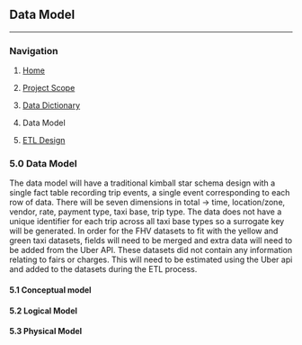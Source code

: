 ## Data Model

-----------------------

### Navigation

1. [Home](../README.md)

2. [Project Scope](ProjectScope.md) 

3. [Data Dictionary](DataDictionary.md)

4. Data Model

5. [ETL Design](ETLDesign.md) 


### 5.0 Data Model

<p>The data model will have a traditional kimball star schema design with a single fact table recording trip events, a single event corresponding to each row of data. There will be seven dimensions in total -> time, location/zone, vendor, rate, payment type, taxi base, trip type. The data does not have a unique identifier for each trip across all taxi base types so a surrogate key will be generated. In order for the FHV datasets to fit with the yellow and green taxi datasets, fields will need to be merged and extra data will need to be added from the Uber API. These datasets did not contain any information relating to fairs or charges. This will need to be estimated using the Uber api and added to the datasets during the ETL process.</p>

#### 5.1 Conceptual model




#### 5.2 Logical Model

#### 5.3 Physical Model

